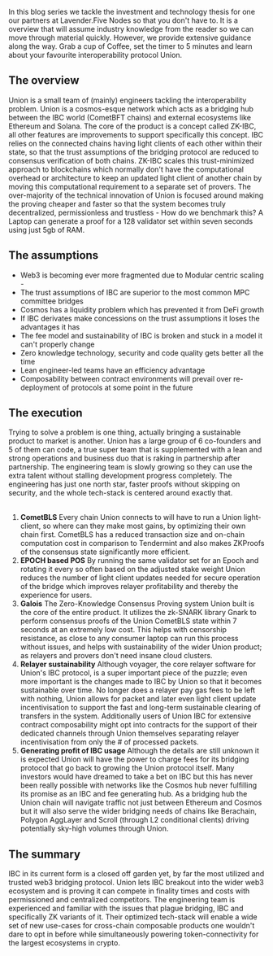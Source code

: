 
In this blog series we tackle the investment and technology thesis for one our partners at Lavender.Five Nodes so that you don't have to. It is a overview that will assume industry knowledge from the reader so we can move through material quickly. However, we provide extensive guidance along the way. Grab a cup of Coffee, set the timer to 5 minutes and learn about your favourite interoperability protocol Union.

## The overview

Union is a small team of (mainly) engineers tackling the interoperability problem. Union is a cosmos-esque network which acts as a bridging hub between the IBC world (CometBFT chains) and external ecosystems like Ethereum and Solana. The core of the product is a concept called ZK-IBC, all other features are improvements to support specifically this concept. IBC relies on the connected chains having light clients of each other within their state, so that the trust assumptions of the bridging protocol are reduced to consensus verification of both chains. ZK-IBC scales this trust-minimized approach to blockchains which normally don't have the computational overhead or architecture to keep an updated light client of another chain by moving this computational requirement to a separate set of provers. The over-majority of the technical innovation of Union is focused around making the proving cheaper and faster so that the system becomes truly decentralized, permissionless and trustless - How do we benchmark this? A Laptop can generate a proof for a 128 validator set within seven seconds using just 5gb of RAM.

## The assumptions

- Web3 is becoming ever more fragmented due to Modular centric scaling - 
- The trust assumptions of IBC are superior to the most common MPC committee bridges
- Cosmos has a liquidity problem which has prevented it from DeFi growth
- If IBC derivates make concessions on the trust assumptions it loses the advantages it has
- The fee model and sustainability of IBC is broken and stuck in a model it can't properly change
- Zero knowledge technology, security and code quality gets better all the time
- Lean engineer-led teams have an efficiency advantage
- Composability between contract environments will prevail over re-deployment of protocols at some point in the future

## The execution

Trying to solve a problem is one thing, actually bringing a sustainable product to market is another. Union has a large group of 6 co-founders and 5 of them can code, a true super team that is supplemented with a lean and strong operations and business duo that is raking in partnership after partnership. The engineering team is slowly growing so they can use the extra talent without stalling development progress completely. The engineering has just one north star, faster proofs without skipping on security, and the whole tech-stack is centered around exactly that. 
<br/><br/>
1. **CometBLS**
Every chain Union connects to will have to run a Union light-client, so where can they make most gains, by optimizing their own chain first. CometBLS has a reduced transaction size and on-chain computation cost in comparison to Tendermint and also makes ZKProofs of the consensus state significantly more efficient.
2. **EPOCH based POS**
By running the same validator set for an Epoch and rotating it every so often based on the adjusted stake weight Union reduces the number of light client updates needed for secure operation of the bridge which improves relayer profitability and thereby the experience for users.
3. **Galois**
The Zero-Knowledge Consensus Proving system Union built is the core of the entire product. It utilizes the zk-SNARK library Gnark to perform consensus proofs of the Union CometBLS state within 7 seconds at an extremely low cost. This helps with censorship resistance, as close to any consumer laptop can run this process without issues, and helps with sustainability of the wider Union product; as relayers and provers don't need insane cloud clusters.
4. **Relayer sustainability**
Although voyager, the core relayer software for Union's IBC protocol, is a super important piece of the puzzle; even more important is the changes made to IBC by Union so that it becomes sustainable over time. No longer does a relayer pay gas fees to be left with nothing, Union allows for packet and later even light client update incentivisation to support the fast and long-term sustainable clearing of transfers in the system. Additionally users of Union IBC for extensive contract composability might opt into contracts for the support of their dedicated channels through Union themselves separating relayer incentivisation from only the # of processed packets.
5. **Generating profit of IBC usage**
Although the details are still unknown it is expected Union will have the power to charge fees for its bridging protocol that go back to growing the Union protocol itself. Many investors would have dreamed to take a bet on IBC but this has never been really possible with networks like the Cosmos hub never fulfilling its promise as an IBC and fee generating hub. As a bridging hub the Union chain will navigate traffic not just between Ethereum and Cosmos but it will also serve the wider bridging needs of chains like Berachain, Polygon AggLayer and Scroll (through L2 conditional clients) driving potentially sky-high volumes through Union.

## The summary

IBC in its current form is a closed off garden yet, by far the most utilized and trusted web3 bridging protocol. Union lets IBC breakout into the wider web3 ecosystem and is proving it can compete in finality times and costs with permissioned and centralized competitors. The engineering team is experienced and familiar with the issues that plague bridging, IBC and specifically ZK variants of it. Their optimized tech-stack will enable a wide set of new use-cases for cross-chain composable products one wouldn't dare to opt in before while simultaneously powering token-connectivity for the largest ecosystems in crypto.